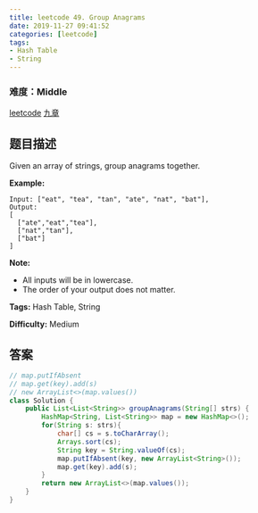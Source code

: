 ```yaml
---
title: leetcode 49. Group Anagrams
date: 2019-11-27 09:41:52
categories: [leetcode]
tags:
- Hash Table
- String
---
```

### 难度：Middle

<a href="https://leetcode.com/problems/group-anagrams/">leetcode</a>
<a href="https://www.jiuzhang.com/solution/group-anagrams/">九章</a>
## 题目描述
Given an array of strings, group anagrams together.

**Example:**
        
    Input: ["eat", "tea", "tan", "ate", "nat", "bat"],
    Output:
    [
      ["ate","eat","tea"],
      ["nat","tan"],
      ["bat"]
    ]

**Note:**

  * All inputs will be in lowercase.
  * The order of your output does not matter.


**Tags:** Hash Table, String

**Difficulty:** Medium
## 答案
<!--more-->
```java
// map.putIfAbsent
// map.get(key).add(s)
// new ArrayList<>(map.values())
class Solution {
    public List<List<String>> groupAnagrams(String[] strs) {
        HashMap<String, List<String>> map = new HashMap<>();
        for(String s: strs){
            char[] cs = s.toCharArray();
            Arrays.sort(cs);
            String key = String.valueOf(cs);
            map.putIfAbsent(key, new ArrayList<String>());
            map.get(key).add(s);
        }
        return new ArrayList<>(map.values());
    }
}
```